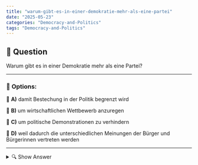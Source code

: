 ```yaml
---
title: "warum-gibt-es-in-einer-demokratie-mehr-als-eine-partei"
date: "2025-05-23"
categories: "Democracy-and-Politics"
tags: "Democracy-and-Politics"
---
```


## 📌 **Question**

Warum gibt es in einer Demokratie mehr als eine Partei?



---

### 📝 **Options:**

🔘 **A)** damit Bestechung in der Politik begrenzt wird

🔘 **B)** um wirtschaftlichen Wettbewerb anzuregen

🔘 **C)** um politische Demonstrationen zu verhindern

🔘 **D)** weil dadurch die unterschiedlichen Meinungen der Bürger und Bürgerinnen vertreten werden

---

<details>
  <summary>🔍 Show Answer</summary>

  <p>
💡  <b>Correct Answer:</b>  d
  </p>
  <p>
    📖<b>Explanation:</b>
    In einer Demokratie sollen verschiedene Meinungen und Interessen der Bürger vertreten werden. Mehrere Parteien bieten eine Plattform für unterschiedliche Ideologien und Lösungen für gesellschaftliche Probleme. Dies fördert einen offenen und pluralistischen politischen Diskurs, in dem Ideen konkurrieren und diskutiert werden können. Die Vielfalt der Parteien ermöglicht es den Bürgern, eine breite Auswahl an politischen Optionen zu haben und ihre Stimme entsprechend ihren Überzeugungen und Interessen abzugeben. Daher ist die Existenz mehrerer Parteien in einer Demokratie entscheidend für die Repräsentation der Vielfalt und das Funktionieren des demokratischen Prozesses.
  </p>
</details>
